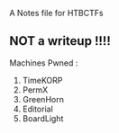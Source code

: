 A Notes file for HTBCTFs

## NOT a writeup !!!!

Machines Pwned :

1. TimeKORP
2. PermX
3. GreenHorn
4. Editorial
5. BoardLight



